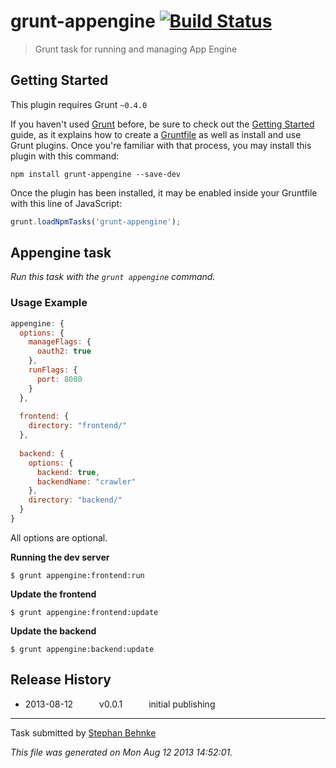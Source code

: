 # grunt-appengine [![Build Status](https://travis-ci.org/101loops/grunt-appengine.png?branch=master)](https://travis-ci.org/101loops/grunt-appengine)

> Grunt task for running and managing App Engine



## Getting Started
This plugin requires Grunt `~0.4.0`

If you haven't used [Grunt](http://gruntjs.com/) before, be sure to check out the [Getting Started](http://gruntjs.com/getting-started) guide, as it explains how to create a [Gruntfile](http://gruntjs.com/sample-gruntfile) as well as install and use Grunt plugins. Once you're familiar with that process, you may install this plugin with this command:

```shell
npm install grunt-appengine --save-dev
```

Once the plugin has been installed, it may be enabled inside your Gruntfile with this line of JavaScript:

```js
grunt.loadNpmTasks('grunt-appengine');
```




## Appengine task
_Run this task with the `grunt appengine` command._



### Usage Example

```js
appengine: {
  options: {
    manageFlags: {
      oauth2: true
    },
    runFlags: {
      port: 8080
    }
  },
  
  frontend: {
    directory: "frontend/"
  },
  
  backend: {
    options: {
      backend: true,
      backendName: "crawler"
    },
    directory: "backend/"
  }
}
```

All options are optional.


**Running the dev server**

```shell
$ grunt appengine:frontend:run
```


**Update the frontend**

```shell
$ grunt appengine:frontend:update
```


**Update the backend**

```shell
$ grunt appengine:backend:update
```

## Release History

 * 2013-08-12   v0.0.1   initial publishing

---

Task submitted by [Stephan Behnke](http://stephanbehnke.com)

*This file was generated on Mon Aug 12 2013 14:52:01.*
